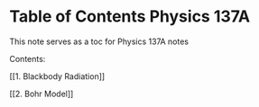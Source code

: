 # Table of Contents Physics 137A
This note serves as a toc for Physics 137A notes

Contents:

[[1. Blackbody Radiation]]

[[2. Bohr Model]]


